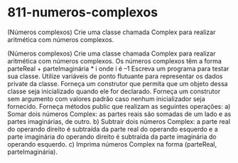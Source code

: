 # 811-numeros-complexos
(Números complexos) Crie uma classe chamada Complex para realizar aritmética com números complexos.

(Números complexos) Crie uma classe chamada Complex para realizar aritmética com números complexos. Os números complexos têm
a forma
parteReal + parteImaginária * i
onde i é
–1
Escreva um programa para testar sua classe. Utilize variáveis de ponto flutuante para representar os dados private da classe. Forneça
um construtor que permita que um objeto dessa classe seja inicializado quando ele for declarado. Forneça um construtor sem argumento
com valores padrão caso nenhum inicializador seja fornecido. Forneça métodos public que realizam as seguintes operações:
a) Somar dois números Complex: as partes reais são somadas de um lado e as partes imaginárias, de outro.
b) Subtrair dois números Complex: a parte real do operando direito é subtraída da parte real do operando esquerdo e a parte imaginária
do operando direito é subtraída da parte imaginária do operando esquerdo.
c) Imprima números Complex na forma (parteReal, parteImaginária).
